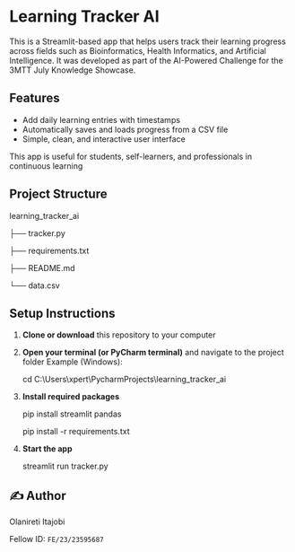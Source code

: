 # Learning Tracker AI

This is a Streamlit-based app that helps users track their learning progress across fields such as Bioinformatics, Health Informatics, and Artificial Intelligence.
It was developed as part of the AI-Powered Challenge for the 3MTT July Knowledge Showcase.

##  Features

* Add daily learning entries with timestamps
* Automatically saves and loads progress from a CSV file
* Simple, clean, and interactive user interface

This app is useful for students, self-learners, and professionals in continuous learning


## Project Structure


learning_tracker_ai

├── tracker.py             

├── requirements.txt      

├── README.md             

└── data.csv              




##  Setup Instructions

1. **Clone or download** this repository to your computer
2. **Open your terminal (or PyCharm terminal)** and navigate to the project folder
   Example (Windows):

   cd C:\Users\xpert\PycharmProjects\learning_tracker_ai

3. **Install required packages**

   pip install streamlit pandas

   pip install -r requirements.txt
  
5. **Start the app**

   streamlit run tracker.py


## ✍️ Author

 Olanireti Itajobi

Fellow ID: `FE/23/23595687`


